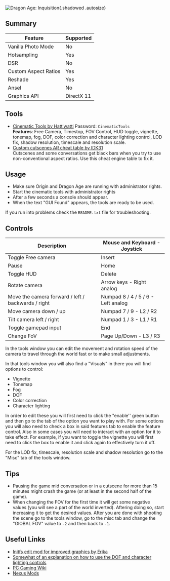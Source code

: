 ![Dragon Age: Inquisition](Images\dai_header.png "Shot by ItsYFP"){.shadowed .autosize}

## Summary

Feature | Supported
--|--
Vanilla Photo Mode | No
Hotsampling | Yes
DSR | No
Custom Aspect Ratios | Yes
Reshade | Yes 
Ansel | No
Graphics API | DirectX 11
 
## Tools

* [Cinematic Tools by Hattiwatti](https://www.mediafire.com/file/vf6tvoc5rqanhbd/CT_DragonAgeInquisition.rar/file) Password: `CinematicTools`  
**Features**: Free Camera, Timestop, FOV Control, HUD toggle, vignette, tonemap, fog, DOF, color correction and character lighting control, LOD fix,  shadow resolution, timescale and resolution scale.
* [Custom cutscenes AR cheat table by IDK31](..\CheatTables\DAI_AR.ct)  
Cutscenes and some conversations get black bars when you try to use non-conventional aspect ratios. Use this cheat engine table to fix it.

## Usage

- Make sure Origin and Dragon Age are running with administrator rights.
- Start the cinematic tools with administrator rights
- After a few seconds a console should appear.
- When the text "GUI Found" appears, the tools are ready to be used.

If you run into problems check the `README.txt` file for troubleshooting.

## Controls
 
Description | Mouse and Keyboard - Joystick
--|--
Toggle Free camera | Insert
Pause | Home 
Toggle HUD  | Delete 
Rotate camera | Arrow keys - Right analog 
Move the camera forward / left / backwards / right | Numpad 8 / 4 / 5 / 6 - Left analog
Move camera down / up | Numpad 7 / 9 - L2 / R2
Tilt camera left / right | Numpad 1 / 3 - L1 / R1
Toggle gamepad input | End
Change FoV | Page Up/Down  - L3 / R3

In the tools window you can edit the movement and rotation speed of the camera to travel through the world fast or to make small adjustments.

In that tools window you will also find a "Visuals" in there you will find options to control:

- Vignette
- Tonemap
- Fog
- DOF
- Color correction
- Character lighting

In order to edit these you will first need to click the "enable'' green button and then go to the tab of the option you want to play with. For some options you will also need to check a box in said features tab to enable the feature control. Also in some cases you will need to interact with an option for it to take effect. For example, if you want to toggle the vignette you will first need to click the box to enable it and click again to effectively turn it off.

For the LOD fix, timescale, resolution scale and shadow resolution go to the "Misc" tab of the tools window.

## Tips
- Pausing the game mid conversation or in a cutscene for more than 15 minutes might crash the game (or at least in the second half of the game).
- When changing the FOV for the first time it will get some negative values (you will see a part of the world inverted). Aftering doing so, start increasing it to get the desired values. After you are done with shooting the scene go to the tools window, go to the misc tab and change the "GlOBAL FOV" value to `-2` and then back to `-1`.

## Useful Links
* [Initfs edit mod for improved graphics by Erika](https://www.dropbox.com/s/wgnqyoct58sts6w/Current%20Mod%20State%20Jan%2018.7z)
* [Somewhat of an explanation on how to use the DOF and character lighting controls](https://pictureamoebae.tumblr.com/post/114246458199/hey-can-you-do-a-little-tutorial-or-give-some-tips)
* [PC Gaming Wiki](https://pcgamingwiki.com/wiki/Dragon_Age:_Inquisition)
* [Nexus Mods](https://www.nexusmods.com/dragonageinquisition)